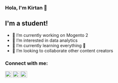### Hola, I'm Kirtan 👋

## I'm a student!
- 🌴 I’m currently working on Mogento 2 
- 👀 I’m interested in data analytics
- 🌱 I’m currently learning everything 🤣
- 💞️ I’m looking to collaborate other content creators

### Connect with me:

[<img align="left" alt="_Kirtan_95 | Twitter" width="22px" src="https://cdn.jsdelivr.net/npm/simple-icons@v3/icons/twitter.svg" />][twitter]
[<img align="left" alt="_Kirtan_95 | linkedin" width="22px" src="https://cdn.jsdelivr.net/npm/simple-icons@v3/icons/linkedin.svg" />][linkedin]
[<img align="left" alt="_Kirtan_95 | instagram" width="22px" src="https://cdn.jsdelivr.net/npm/simple-icons@v3/icons/instagram.svg" />][instagram]

<br />
<br />

[twitter]: https://twitter.com/_Kirtan_95
[linkedin]: https://www.linkedin.com/in/patel-kirtan-b108b6176/
[instagram]: https://www.instagram.com/_kirtan_95/
